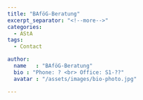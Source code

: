 ```yaml
---
title: "BAföG-Beratung"
excerpt_separator: "<!--more-->"
categories:
  - AStA
tags:
  - Contact

author:
  name   : "BAföG-Beratung"
  bio : "Phone: ? <br> Office: S1-??"
  avatar : "/assets/images/bio-photo.jpg"

---
```

